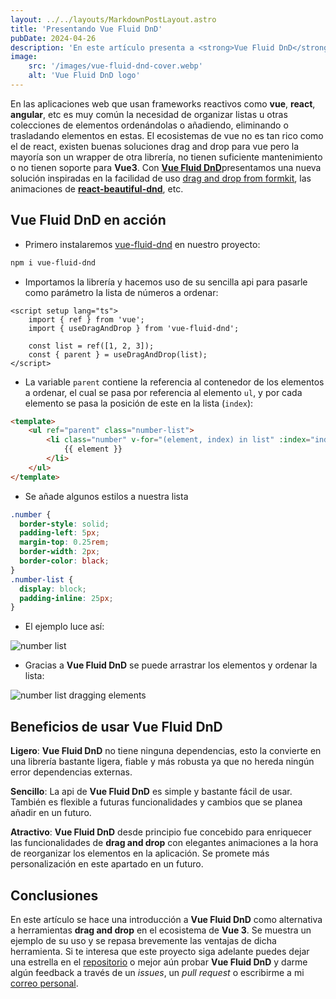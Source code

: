```yaml
---
layout: ../../layouts/MarkdownPostLayout.astro
title: 'Presentando Vue Fluid DnD'
pubDate: 2024-04-26
description: 'En este artículo presenta a <strong>Vue Fluid DnD</strong> como una alternativa a funcionalidades drag and drop en <strong>Vue 3</strong>'
image:
    src: '/images/vue-fluid-dnd-cover.webp'
    alt: 'Vue Fluid DnD logo'
---
```


En las aplicaciones web que usan frameworks reactivos como **vue**, **react**, **angular**, etc es muy común la necesidad de organizar listas u otras colecciones de elementos ordenándolas o añadiendo, eliminando o trasladando elementos en estas.
El ecosistemas de vue no es tan rico como el de react, existen buenas soluciones drag and drop para vue pero la mayoría son un wrapper de otra librería, no tienen suficiente mantenimiento o no tienen soporte para **Vue3**.
Con [**Vue Fluid DnD**](https://fluid-dnd.netlify.app/)presentamos una nueva solución inspiradas en la facilidad de uso [drag and drop from formkit](https://drag-and-drop.formkit.com/), las animaciones de [**react-beautiful-dnd**](https://react-beautiful-dnd.netlify.app/), etc.

## Vue Fluid DnD en acción

-   Primero instalaremos [vue-fluid-dnd](https://www.npmjs.com/package/vue-fluid-dnd) en nuestro proyecto:

```bash
npm i vue-fluid-dnd
```

-   Importamos la librería y hacemos uso de su sencilla api para pasarle como parámetro la lista de números a ordenar:

```vue
<script setup lang="ts">
	import { ref } from 'vue';
	import { useDragAndDrop } from 'vue-fluid-dnd';

	const list = ref([1, 2, 3]);
	const { parent } = useDragAndDrop(list);
</script>
```

-   La variable `parent` contiene la referencia al contenedor de los elementos a ordenar, el cual se pasa por referencia al elemento `ul`, y por cada elemento se pasa la posición de este en la lista (`index`):

```html
<template>
	<ul ref="parent" class="number-list">
		<li class="number" v-for="(element, index) in list" :index="index">
			{{ element }}
		</li>
	</ul>
</template>
```

-   Se añade algunos estilos a nuestra lista

```css
.number {
  border-style: solid;
  padding-left: 5px;
  margin-top: 0.25rem;
  border-width: 2px;
  border-color: black;
}
.number-list {
  display: block;
  padding-inline: 25px;
}
```

-   El ejemplo luce así:

![number list](/images/number-list.webp)

-   Gracias a **Vue Fluid DnD** se puede arrastrar los elementos y ordenar la lista:

![number list dragging elements](/images/number-list-dragged.webp)

## Beneficios de usar **Vue Fluid DnD**

**Ligero**: **Vue Fluid DnD** no tiene ninguna dependencias, esto la convierte en una librería bastante ligera, fiable y más robusta ya que no hereda ningún error dependencias externas.

**Sencillo**: La api de **Vue Fluid DnD** es simple y bastante fácil de usar. También es flexible a futuras funcionalidades y cambios que se planea añadir en un futuro.

**Atractivo**: **Vue Fluid DnD** desde principio fue concebido para enriquecer las funcionalidades de **drag and drop** con elegantes animaciones a la hora de reorganizar los elementos en la aplicación. Se promete más personalización en este apartado en un futuro.

## Conclusiones

En este artículo se hace una introducción a **Vue Fluid DnD** como alternativa a herramientas **drag and drop** en el ecosistema de **Vue 3**. Se muestra un ejemplo de su uso y se repasa brevemente las ventajas de dicha herramienta.
Si te interesa que este proyecto siga adelante puedes dejar una estrella en el [repositorio](https://github.com/carlosjorger/fluid-dnd) o mejor aún probar **Vue Fluid DnD** y darme algún feedback a través de un _issues_, un _pull request_ o escribirme a mi [correo personal](rodriguezcuelloc@gmail.com).
